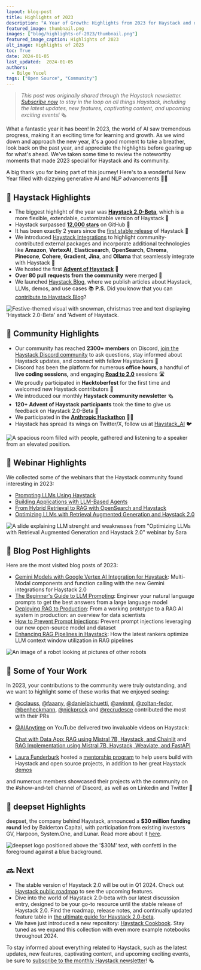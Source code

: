 ```yaml
---
layout: blog-post
title: Highlights of 2023 
description: "A Year of Growth: Highlights from 2023 for Haystack and our Community"
featured_image: thumbnail.png
images: ["blog/highlights-of-2023/thumbnail.png"]
featured_image_caption: Highlights of 2023
alt_image: Highlights of 2023
toc: True
date: 2024-01-05
last_updated:  2024-01-05
authors:
  - Bilge Yucel
tags: ["Open Source", "Community"]
---	
```


> *This post was originally shared through the Haystack newsletter. [Subscribe now](https://landing.deepset.ai/haystack-community-updates) to stay in the loop on all things Haystack, including the latest updates, new features, captivating content, and upcoming exciting events!* 🗞️

What a fantastic year it has been! In 2023, the world of AI saw tremendous progress, making it an exciting time for learning and growth. As we wind down and approach the new year, it's a good moment to take a breather, look back on the past year, and appreciate the highlights before gearing up for what's ahead. We've taken some time to review the noteworthy moments that made 2023 special for Haystack and its community.

A big thank you for being part of this journey! Here's to a wonderful New Year filled with dizzying generative AI and NLP advancements 🥂✨

## 💫 Haystack Highlights

- The biggest highlight of the year was [**Haystack 2.0-Beta**](https://haystack.deepset.ai/blog/introducing-haystack-2-beta-and-advent), which is a more flexible, extendable, customizable version of Haystack 💯
- Haystack surpassed [**12,000 stars**](https://github.com/deepset-ai/haystack) on GitHub 🌟
- It has been exactly 2 years since the [first stable release](https://github.com/deepset-ai/haystack/releases/tag/v1.0.0) of Haystack 🎉
- We introduced [Haystack Integrations](https://haystack.deepset.ai/integrations) to highlight community-contributed external packages and incorporate additional technologies like **Amazon**, **VertexAI**, **Elasticsearch**, **OpenSearch**, **Chroma**, **Pinecone**, **Cohere**, **Gradient**, **Jina**, and **Ollama** that seamlessly integrate with Haystack 🧩
- We hosted the first [**Advent of Haystack**](https://haystack.deepset.ai/advent-of-haystack) 🎄
- **Over 80 pull requests from the community** were merged 🚀
- We launched [Haystack Blog](https://haystack.deepset.ai/blog), where we publish articles about Haystack, LLMs, demos, and use cases 📚 **P.S.** Did you know that you can [contribute to Haystack Blog](https://github.com/deepset-ai/haystack-home/pulls)?

![Festive-themed visual with snowman, christmas tree and text displaying 'Haystack 2.0-Beta' and 'Advent of Haystack.](haystack-highlight.png#small "_We announced Haystack 2.0-Beta and hosted the first Advent of Haystack_")

## 👥 Community Highlights

- Our community has reached **2300+ members** on Discord, [join the Haystack Discord community](https://discord.gg/haystack) to ask questions, stay informed about Haystack updates, and connect with fellow Haystackers 🤖
- Discord has been the platform for numerous **office hours**, a handful of **live coding sessions,** and engaging [**Road to 2.0**](https://drive.google.com/drive/folders/15IbtdRbafnPpUd4yAcNtu4vUveOs33Qn?usp=sharing) sessions 🛣️
- We proudly participated in **Hacktoberfest** for the first time and welcomed new Haystack contributors 🎃
- We introduced our monthly **Haystack community newsletter** 🗞️
- **120+ Advent of Haystack participants** took the time to give us feedback on Haystack 2.0-Beta **🎄**
- We participated in the [**Anthropic Hackathon**](https://partiful.com/e/pQHQrWPg1A6P31AYZMTd) 🧑‍💻
- Haystack has spread its wings on Twitter/X, follow us at [Haystack_AI](https://twitter.com/Haystack_AI) 🐦

![A spacious room filled with people, gathered and listening to a speaker from an elevated position.](community-highlight.jpeg#small "_A photo from the Anthropic Hackathon_")

## 📆 Webinar Highlights

We collected some of the webinars that the Haystack community found interesting in 2023:

- [Prompting LLMs Using Haystack](https://youtu.be/-TfPkX3IoUQ?feature=shared)
- [Building Applications with LLM-Based Agents](https://youtu.be/1NPcnlqPf2U?feature=shared)
- [From Hybrid Retrieval to RAG with OpenSearch and Haystack](https://youtu.be/Gn5SV8q887s?feature=shared)
- [Optimizing LLMs with Retrieval Augmented Generation and Haystack 2.0](https://community.analyticsvidhya.com/c/datahour/optimizing-llms-with-retrieval-augmented-generation-and-haystack-2-0)

![A slide explaining LLM strenght and weaknesses from "Optimizing LLMs with Retrieval Augmented Generation and Haystack 2.0" webinar by Sara](webinar-highlight.png#small "_'Optimizing LLMs with Retrieval Augmented Generation and Haystack 2.0' by Sara_")

## 📖 Blog Post Highlights

Here are the most visited blog posts of 2023:

- [Gemini Models with Google Vertex AI Integration for Haystack](https://haystack.deepset.ai/blog/gemini-models-with-google-vertex-for-haystack): Multi-Modal components and function calling with the new Gemini integrations for Haystack 2.0
- [The Beginner's Guide to LLM Prompting](https://haystack.deepset.ai/blog/beginners-guide-to-llm-prompting): Engineer your natural language prompts to get the best answers from a large language model
- [Deploying RAG to Production](https://haystack.deepset.ai/blog/rag-deployment): From a working prototype to a RAG AI system in production: an overview for data scientists
- [How to Prevent Prompt Injections](https://haystack.deepset.ai/blog/how-to-prevent-prompt-injections): Prevent prompt injections leveraging our new open-source model and dataset
- [Enhancing RAG Pipelines in Haystack](https://haystack.deepset.ai/blog/enhancing-rag-pipelines-in-haystack): How the latest rankers optimize LLM context window utilization in RAG pipelines

![An image of a robot looking at pictures of other robots](blog-highlight.jpg#small "_We published 'Gemini Models with Google Vertex AI Integration for Haystack'_")

## 👏 Some of Your Work

In 2023, your contributions to the community were truly outstanding, and we want to highlight some of these works that we enjoyed seeing:

- [@cclauss](https://github.com/cclauss), [@faaany](https://github.com/Faaany), [@danielbichuetti](https://github.com/danielbichuetti), [@awinml](https://github.com/awinml), [@zoltan-fedor](https://github.com/zoltan-fedor), [@benheckmann](https://github.com/benheckmann), [@nickprock](https://github.com/nickprock) and [@recrudesce](https://github.com/recrudesce) contributed the most with their PRs
- [@AIAnytime](https://www.youtube.com/@AIAnytime) on YouTube delivered two invaluable videos on Haystack:
    
    [Chat with Data App: RAG using Mistral 7B, Haystack, and Chainlit](https://www.youtube.com/watch?v=01_2-Dy57ys) and [RAG Implementation using Mistral 7B, Haystack, Weaviate, and FastAPI](https://www.youtube.com/watch?v=C5mqILmVUEo)
    
- [Laura Funderburk](https://medium.com/@lgutierrwr?source=post_page-----b782731ceb3d--------------------------------) hosted a [mentorship program](https://medium.com/@lgutierrwr/how-i-orchestrated-a-five-week-data-engineering-mentorship-program-a-chronicle-of-growth-and-b782731ceb3d) to help users build with Haystack and open source projects, in addition to her great Haystack [demos](https://github.com/lfunderburk/llmops-with-haystack)

and numerous members showcased their projects with the community on the #show-and-tell channel of Discord, as well as on Linkedin and Twitter 🤩

## 💙 deepset Highlights

deepset, the company behind Haystack, announced a **$30 million funding round** led by Balderton Capital, with participation from existing investors GV, Harpoon, System.One, and Lunar. Read more about it [here](https://www.deepset.ai/blog/funding-announcement-balderton-capital).

![deepset logo positioned above the '$30M' text, with confetti in the foreground against a blue background.](deepset-highlight.png#small "_deepset raised $30 million funding_")

## 🔜 Next

- The stable version of Haystack 2.0 will be out in Q1 2024. Check out [Haystack public roadmap](https://github.com/orgs/deepset-ai/projects/3) to see the upcoming features.
- Dive into the world of Haystack 2.0-beta with our latest discussion entry, designed to be your go-to resource until the stable release of Haystack 2.0. Find the roadmap, release notes, and continually updated feature table in [the ultimate guide for Haystack 2.0-beta](https://github.com/deepset-ai/haystack/discussions/6684).
- We have just introduced a new repository: [Haystack Cookbook](https://github.com/deepset-ai/haystack-cookbook). Stay tuned as we expand this collection with even more example notebooks throughout 2024.

To stay informed about everything related to Haystack, such as the latest updates, new features, captivating content, and upcoming exciting events, be sure to [subscribe to the monthly Haystack newsletter](https://landing.deepset.ai/haystack-community-updates)! 🗞️